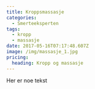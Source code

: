 ```yaml
---
title: Kroppsmassasje
categories:
  - Smerteeksperten
tags:
  - kropp
  - massasje
date: 2017-05-16T07:17:48.607Z
image: /img/massasje_1.jpg
pricing:
  heading: Kropp og massasje
---
```

Her er noe tekst

